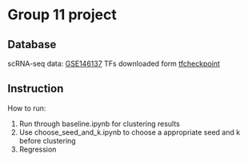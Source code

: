 # Group 11 project

## Database
scRNA-seq data: [GSE146137](https://www.ncbi.nlm.nih.gov/geo/query/acc.cgi?acc=GSE146137)
TFs downloaded form [tfcheckpoint](https://www.tfcheckpoint.org/)


## Instruction

How to run:
1. Run through baseline.ipynb for clustering results
2. Use choose_seed_and_k.ipynb to choose a appropriate seed and k before clustering
3. Regression
